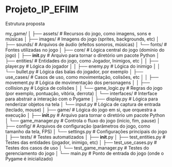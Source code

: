 # Projeto_IP_EFIIM

Estrutura proposta

my_game/
│
├── assets/                # Recursos do jogo, como imagens, sons e músicas
│   ├── images/            # Imagens do jogo (sprites, backgrounds, etc)
│   ├── sounds/            # Arquivos de áudio (efeitos sonoros, músicas)
│   └── fonts/             # Fontes utilizadas no jogo
│
├── core/                  # Lógica central do jogo (domínio do jogo)
│   ├── __init__.py        # Arquivo para tornar o diretório um pacote Python
│   ├── entities/          # Entidades do jogo, como Jogador, Inimigos, etc
│   │   ├── player.py      # Lógica do jogador
│   │   ├── enemy.py       # Lógica do inimigo
│   │   └── bullet.py      # Lógica das balas do jogador, por exemplo
│   ├── use_cases/         # Casos de uso, como movimentação, colisões, etc
│   │   ├── movement.py    # Lógica de movimentação dos personagens
│   │   ├── collision.py   # Lógica de colisões
│   │   └── game_logic.py  # Regras do jogo (por exemplo, pontuação, vitória, derrota)
│   └── interfaces/        # Interface para abstrair a interação com o Pygame
│       ├── display.py     # Lógica para renderizar objetos na tela
│       └── input.py       # Lógica de captura de entrada (teclado, mouse)
│
├── game/                  # Lógica do jogo em si, que orquestra a execução
│   ├── __init__.py        # Arquivo para tornar o diretório um pacote Python
│   └── game_manager.py    # Controla o fluxo do jogo (início, fim, pause)
│
├── config/                # Arquivos de configuração (parâmetros do jogo, como tamanho da tela, FPS)
│   └── settings.py        # Configurações principais do jogo
│
├── tests/                 # Testes automatizados
│   ├── __init__.py
│   ├── test_entities.py   # Testes das entidades (jogador, inimigo, etc)
│   ├── test_use_cases.py  # Testes dos casos de uso
│   └── test_game_manager.py # Testes do gerenciamento do jogo
│
└── main.py                # Ponto de entrada do jogo (onde o Pygame é inicializado)
